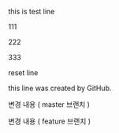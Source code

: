 this is test line

111

222

333

reset line

this line was created by GitHub.

변경 내용 ( master 브랜치 )

변경 내용 ( feature 브랜치 )
